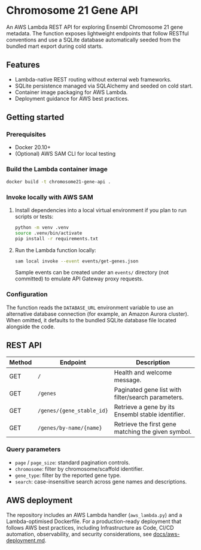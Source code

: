 # Chromosome 21 Gene API

An AWS Lambda REST API for exploring Ensembl Chromosome 21 gene metadata. The
function exposes lightweight endpoints that follow RESTful conventions and use a
SQLite database automatically seeded from the bundled mart export during cold
starts.

## Features

- Lambda-native REST routing without external web frameworks.
- SQLite persistence managed via SQLAlchemy and seeded on cold start.
- Container image packaging for AWS Lambda.
- Deployment guidance for AWS best practices.

## Getting started

### Prerequisites

- Docker 20.10+
- (Optional) AWS SAM CLI for local testing

### Build the Lambda container image

```bash
docker build -t chromosome21-gene-api .
```

### Invoke locally with AWS SAM

1. Install dependencies into a local virtual environment if you plan to run
   scripts or tests:

   ```bash
   python -m venv .venv
   source .venv/bin/activate
   pip install -r requirements.txt
   ```

2. Run the Lambda function locally:

   ```bash
   sam local invoke --event events/get-genes.json
   ```

   Sample events can be created under an `events/` directory (not committed) to
   emulate API Gateway proxy requests.

### Configuration

The function reads the `DATABASE_URL` environment variable to use an alternative
database connection (for example, an Amazon Aurora cluster). When omitted, it
defaults to the bundled SQLite database file located alongside the code.

## REST API

| Method | Endpoint                 | Description                                          |
| ------ | ------------------------ | ---------------------------------------------------- |
| GET    | `/`                      | Health and welcome message.                          |
| GET    | `/genes`                 | Paginated gene list with filter/search parameters.   |
| GET    | `/genes/{gene_stable_id}`| Retrieve a gene by its Ensembl stable identifier.    |
| GET    | `/genes/by-name/{name}`  | Retrieve the first gene matching the given symbol.   |

### Query parameters

- `page` / `page_size`: standard pagination controls.
- `chromosome`: filter by chromosome/scaffold identifier.
- `gene_type`: filter by the reported gene type.
- `search`: case-insensitive search across gene names and descriptions.

## AWS deployment

The repository includes an AWS Lambda handler (`aws_lambda.py`) and a
Lambda-optimised Dockerfile. For a production-ready deployment that follows AWS
best practices, including Infrastructure as Code, CI/CD automation,
observability, and security considerations, see
[docs/aws-deployment.md](docs/aws-deployment.md).

